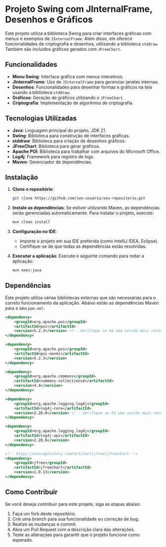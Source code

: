 # Projeto Swing com JInternalFrame, Desenhos e Gráficos

Este projeto utiliza a biblioteca Swing para criar interfaces gráficas com menus e exemplos de `JInternalFrame`. Além disso, ele oferece funcionalidades de criptografia e desenhos, utilizando a biblioteca `stddraw`. Também são incluídos gráficos gerados com `JFreeChart`.

## Funcionalidades

- **Menu Swing**: Interface gráfica com menus interativos.
- **JInternalFrame**: Uso de `JInternalFrame` para gerenciar janelas internas.
- **Desenhos**: Funcionalidades para desenhar formas e gráficos na tela usando a biblioteca `stddraw`.
- **Gráficos**: Geração de gráficos utilizando o `JFreeChart`.
- **Criptografia**: Implementação de algoritmos de criptografia.

## Tecnologias Utilizadas

- **Java**: Linguagem principal do projeto, JDK 21.
- **Swing**: Biblioteca para construção de interfaces gráficas.
- **stddraw**: Biblioteca para criação de desenhos gráficos.
- **JFreeChart**: Biblioteca para gerar gráficos.
- **Apache POI**: Biblioteca para trabalhar com arquivos do Microsoft Office.
- **Log4j**: Framework para registro de logs.
- **Maven**: Gerenciador de dependências.

## Instalação

1. **Clone o repositório**:
    ```bash
    git clone https://github.com/seu-usuario/seu-repositorio.git
    ```
2. **Instale as dependências**:
   Se estiver utilizando Maven, as dependências serão gerenciadas automaticamente. Para instalar o projeto, execute:
    ```bash
    mvn clean install
    ```

3. **Configuração no IDE**:
    - Importe o projeto em sua IDE preferida (como IntelliJ IDEA, Eclipse).
    - Certifique-se de que todas as dependências estão resolvidas.

4. **Executar a aplicação**:
    Execute o seguinte comando para rodar a aplicação:
    ```bash
    mvn exec:java
    ```

## Dependências

Este projeto utiliza várias bibliotecas externas que são necessárias para o correto funcionamento da aplicação. Abaixo estão as dependências Maven para o seu `pom.xml`:

```xml
<dependency>
    <groupId>org.apache.poi</groupId>
    <artifactId>poi</artifactId>
    <version>5.2.3</version> <!-- Verifique se há uma versão mais recente -->
</dependency>

<dependency>
    <groupId>org.apache.poi</groupId>
    <artifactId>poi-ooxml</artifactId>
    <version>5.2.3</version>
</dependency>

<dependency>
    <groupId>org.apache.commons</groupId>
    <artifactId>commons-collections4</artifactId>
    <version>4.4</version>
</dependency>

<dependency>
    <groupId>org.apache.logging.log4j</groupId>
    <artifactId>log4j-core</artifactId>
    <version>2.20.0</version> <!-- Verifique se há uma versão mais recente -->
</dependency>

<dependency>
    <groupId>org.apache.logging.log4j</groupId>
    <artifactId>log4j-api</artifactId>
    <version>2.20.0</version>
</dependency>

<!-- https://mvnrepository.com/artifact/jfree/jfreechart -->
<dependency>
    <groupId>jfree</groupId>
    <artifactId>jfreechart</artifactId>
    <version>1.0.13</version>
</dependency>
```
## Como Contribuir

Se você deseja contribuir para este projeto, siga as etapas abaixo:

1. Faça um fork deste repositório.
2. Crie uma branch para sua funcionalidade ou correção de bug.
3. Realize as mudanças e commit.
4. Abra um Pull Request com a descrição clara das alterações.
5. Teste as alterações para garantir que o projeto funcione como esperado.
